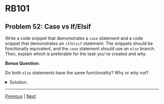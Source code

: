 # RB101
## Problem 52: Case vs If/Elsif

Write a code snippet that demonstrates a `case` statement and a code snippet that demonstrates an `if`/`elsif` statement. The snippets should be functionally equivalent, and the `case` statement should use an `else` branch. Then, explain which is preferable for the task you've created and why.

**Bonus Question:**

Do both `else` statements have the same functionality? Why or why not?

<details>
<summary>Solution:</summary>

**Using `case` statement:**
```ruby
def grade_letter(score)
  case score
  when 90..100
    'A'
  when 80...90
    'B'
  when 70...80
    'C'
  when 60...70
    'D'
  else
    'F'
  end
end

puts grade_letter(95)  # => A
puts grade_letter(85)  # => B
puts grade_letter(50)  # => F
```

**Using `if`/`elsif` statement:**
```ruby
def grade_letter(score)
  if score >= 90 && score <= 100
    'A'
  elsif score >= 80 && score < 90
    'B'
  elsif score >= 70 && score < 80
    'C'
  elsif score >= 60 && score < 70
    'D'
  else
    'F'
  end
end

puts grade_letter(95)  # => A
puts grade_letter(85)  # => B
puts grade_letter(50)  # => F
```

**Which is preferable?**

The `case` statement is preferable here because:
1. More readable - clearer that we're checking the same variable
2. Less repetitive - don't need to repeat `score >=` and comparisons
3. Cleaner use of ranges (`90..100` vs `>= 90 && <= 100`)
4. Ruby's `case` uses `===` which works well with ranges

**Another example where `case` shines:**
```ruby
def respond_to_input(input)
  case input
  when String
    "You entered text: #{input}"
  when Integer
    "You entered a number: #{input}"
  when Array
    "You entered an array with #{input.length} items"
  else
    "Unknown input type"
  end
end
```

**Bonus Answer:**

Yes, both `else` statements have the same functionality! In both `case` and `if/elsif` structures:
- `else` is the default branch
- It executes when no other condition matches
- It's optional (but good practice to include)
- Only one branch will ever execute

```ruby
# case with else
case value
when 1 then 'one'
when 2 then 'two'
else 'other'  # Catches everything else
end

# if with else  
if value == 1
  'one'
elsif value == 2
  'two'
else
  'other'  # Catches everything else
end
```

Both else branches serve as the "catch-all" or default case.

**Note:** `case` uses `===` (case equality) for comparisons:
```ruby
case age
when 0..12  # Uses (0..12) === age
  'child'
when 13..19  # Uses (13..19) === age
  'teen'
end

# Equivalent to:
if (0..12) === age
  'child'
elsif (13..19) === age
  'teen'
end
```

</details>

---

[Previous](51.md) | [Next](53.md)

